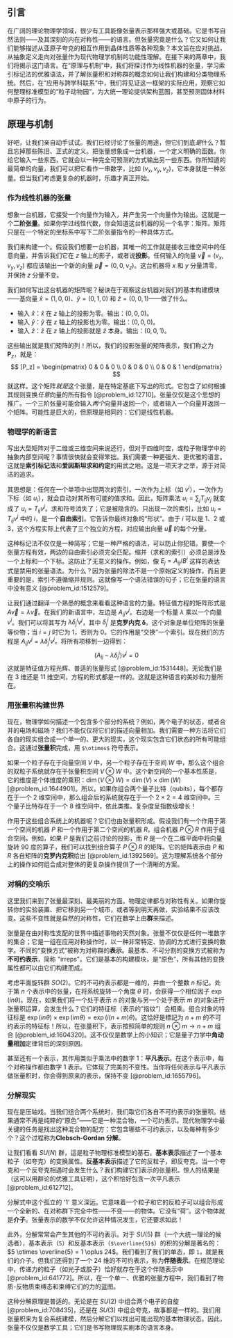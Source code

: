 ## 引言
在广阔的理论物理学领域，很少有工具能像张量表示那样强大或基础。它是书写自然法则——及其深刻的内在对称性——的语言。但张量究竟是什么？它又如何让我们能够描述从亚原子夸克的相互作用到晶体性质等各种现象？本文旨在应对挑战，从抽象定义走向对张量作为现代物理学机制的功能性理解。在接下来的两章中，我们将揭示这门语言。在“原理与机制”中，我们将探讨作为线性机器的张量，学习索引标记法的优雅语法，并了解张量积和对称群的概念如何让我们构建和分类物理系统。然后，在“应用与跨学科联系”中，我们将见证这一框架的实际应用，观察它如何整理标准模型的“粒子动物园”，为大统一理论提供架构蓝图，甚至预测固体材料中原子的行为。

## 原理与机制

好吧，让我们亲自动手试试。我们已经讨论了张量的用途，但它们到底*是*什么？暂且忘掉那些陈旧、正式的定义。把张量想象成一台机器，一个定义明确的函数。你给它输入一些东西，它就会以一种完全可预测的方式输出另一些东西。你所知道的最简单的向量，我们可以把它看作一串数字，比如 $(v_x, v_y, v_z)$，它本身就是一种张量。但当我们考虑更复杂的机器时，乐趣才真正开始。

### 作为线性机器的张量

想象一台机器，它接受一个向量作为输入，并产生另一个向量作为输出。这就是一个**二阶张量**。如果你学过线性代数，你会知道这台机器的另一个名字：矩阵。矩阵只是在一个特定的坐标系中写下二阶张量指令的一种具体方式。

我们来构建一个。假设我们想要一台机器，其唯一的工作就是接收三维空间中的任意向量，并告诉我们它在 $z$ 轴上的影子，或者说**投影**。任何输入的向量 $\vec{v} = (v_x, v_y, v_z)$ 都应该输出一个新的向量 $\vec{p} = (0, 0, v_z)$。这台机器将 $x$ 和 $y$ 分量清零，并保持 $z$ 分量不变。

我们如何写出这台机器的矩阵呢？秘诀在于观察这台机器对我们的基本构建模块——基向量 $\hat{x}=(1,0,0)$、$\hat{y}=(0,1,0)$ 和 $\hat{z}=(0,0,1)$——做了什么。
-   输入 $\hat{x}$：$\hat{x}$ 在 $z$ 轴上的投影为零。输出：$(0,0,0)$。
-   输入 $\hat{y}$：$\hat{y}$ 在 $z$ 轴上的投影也为零。输出：$(0,0,0)$。
-   输入 $\hat{z}$：$\hat{z}$ 在 $z$ 轴上的投影就是 $\hat{z}$ 本身。输出：$(0,0,1)$。

这些输出就是我们矩阵的列！所以，我们的投影张量的矩阵表示，我们称之为 $\mathbf{P}_z$，就是：
$$
[P_z] = \begin{pmatrix} 0 & 0 & 0 \\ 0 & 0 & 0 \\ 0 & 0 & 1 \end{pmatrix}
$$
就这样。这个矩阵*就是*这个张量，是在特定基底下写出的形式。它包含了如何根據其规则变换*任意*向量的所有指令 [@problem_id:12710]。张量仅仅是这个思想的推广。一个三阶张量可能会输入*两个*向量并返回一个，或者输入一个向量并返回一个矩阵。可能性是巨大的，但原理是相同的：它们是线性机器。

### 物理学的新语言

写出大型矩阵对于二维或三维空间来说还行，但对于四维时空，或粒子物理学中的抽象内部空间呢？事情很快就会变得笨拙。我们需要一种更强大、更优雅的语言。这就是**索引标记法**和**爱因斯坦求和约定**的用武之地。这是一项天才之举，源于对简洁的追求。

其思想是：任何在一个单项中出现两次的索引，一次作为上标（如 $v^i$），一次作为下标（如 $u_i$），就会自动对其所有可能的值求和。因此，矩阵乘法 $u_i = \sum_{j} T_{ij} v_j$ 就变成了 $u_i = T_{ij} v^j$。求和符号消失了；它是被隐含的。只出现一次的索引，比如 $u_i = T_{ij} v^j$ 中的 $i$，是一个**自由索引**。它告诉你最终对象的“形状”。由于 $i$ 可以是 1、2 或 3，这个方程实际上代表了三个独立的方程，对应输出向量 $\vec{u}$ 的每个分量。

这种标记法不仅仅是一种简写；它是一种严格的语法，可以防止你犯错。要使一个张量方程有效，两边的自由索引必须完全匹配。缩并（求和的索引）必须总是涉及一个上标和一个下标。这防止了无意义的操作。例如，像 $E_j = A_{ij} / B^i$ 这样的表达式是禁用的张量语法。为什么？因为张量的除法不是一个原始定义的操作，而且更重要的是，索引不遵循缩并规则。这就像写一个语法错误的句子；它在张量的语言中没有意义 [@problem_id:1512579]。

让我们通过翻译一个熟悉的概念来看看这种语言的力量。特征值方程的矩阵形式是 $A \vec{v} = \lambda \vec{v}$。在我们的新语言中，左边是 $A_{ij}v^j$。右边是一个标量 $\lambda$ 乘以一个向量 $v^i$。我们可以将其写为 $\lambda \delta^i_j v^j$，其中 $\delta^i_j$ 是**克罗内克 δ**。这个对象是单位矩阵的张量等价物；当 $i=j$ 时它为 1，否则为 0。它的作用是“交换”一个索引。现在我们的方程是 $A_{ij}v^j = \lambda \delta^i_j v^j$。将所有项移到一边得到：
$$
(A_{ij} - \lambda \delta^i_j) v^j = 0
$$
这就是特征值方程光辉、普适的张量形式 [@problem_id:1531448]。无论我们是在 3 维还是 11 维空间，方程的形式都是一样的。这就是这种语言的美妙和力量所在。

### 用张量积构建世界

现在，物理学如何描述一个包含多个部分的系统？例如，两个电子的状态，或者合并的电场和磁场？我们不能仅仅将它们的描述向量相加。我们需要一种方法将它们各自的现实组合成一个单一的、更大的现实，这个现实包含它们状态的所有可能组合。这通过**张量积**完成，用 `$\otimes$` 符号表示。

如果一个粒子存在于向量空间 $V$ 中，另一个粒子存在于空间 $W$ 中，那么这个组合的双粒子系统就存在于张量积空间 $V \otimes W$ 中。这个新空间的一个基本性质是，它的维度是个体维度的乘积：$\dim(V \otimes W) = \dim(V) \times \dim(W)$ [@problem_id:1644901]。所以，如果你组合两个量子比特（qubits），每个都存在于一个 2 维空间中，那么组合后的系统就存在于一个 $2 \times 2 = 4$ 维空间中。三个量子比特存在于一个 8 维空间中，依此类推。复杂度呈指数级增长！

作用于这些组合系统上的机器呢？它们也由张量积形成。假设我们有一个作用于第一个空间的机器 $P$ 和一个作用于第二个空间的机器 $R$。组合机器 $P \otimes R$ 作用于组合空间。例如，如果 $P$ 是我们之前讨论的投影，而 $R$ 是一个在二维平面中将向量旋转 90 度的算子，我们可以找到组合算子 $P \otimes R$ 的矩阵。它的矩阵表示由 $P$ 和 $R$ 各自矩阵的**克罗内克积**给出 [@problem_id:1392569]。这为理解系统各个部分上的操作如何组合成对整体的更复杂操作提供了一个清晰的方案。

### 对稱的交响乐

这里我们来到了张量最深刻、最美丽的方面。物理定律都与对称性有关。如果你旋转你的实验装置、把它移到另一个城市，或者等到明天再做，实验结果不应该改变。这些不变性就是自然的对称性，它们在数学上由**群**来描述。

张量是在由对称性支配的世界中描述事物的天然对象。张量不仅仅是任何一堆数字的集合；它是一组在应用对称操作时，以一种非常特定、协调的方式进行变换的数字。不同的“变换方式”被称为对称群的**表示**。最基本、不可分割的变换方式被称为**不可约表示**，简称 "irreps"。它们是基本的构建模块，是“原色”，所有其他的变换属性都可以由它们构建而成。

考虑平面旋转群 $SO(2)$。它的不可约表示都是一维的，并由一个整数 $n$ 标记。处于第 $n$ 个表示中的张量，在将系统旋转一个角度 $\theta$ 时，会获得一个相位因子 $\exp(i n \theta)$。现在，如果我们将一个处于表示 $n$ 的对象与另一个处于表示 $m$ 的对象进行张量积运算，会发生什么？它们的特征标（表示的“指纹”）会相乘。组合对象的特征标是 $\exp(i n \theta) \times \exp(i m \theta) = \exp(i (n+m) \theta)$。这恰好是標記为 $n+m$ 的不可约表示的特征标！所以，在张量积下，表示按照简单的规则 $n \otimes m \rightarrow n+m$ 组合 [@problem_id:1604320]。这不仅仅是数学上的小知识；它是量子力学中**角动量相加**定律背后的深刻原因。

甚至还有一个表示，其作用类似于乘法中的数字 1：**平凡表示**。在这个表示中，每个对称操作都由數字 1 表示。它体现了完美的不变性。当你将任何表示与平凡表示做张量积时，你会得到原来的表示，保持不变 [@problem_id:1655796]。

### 分解现实

现在是压轴戏。当我们组合两个系统时，我们取它们各自不可约表示的张量积。结果通常不再是纯粹的“原色”——它是一种混合物，一个可约表示。现代物理学中最关键的任务是找出这种混合物的配方：它包含哪些不可约表示，以及每种有多少个？这个过程称为**Clebsch-Gordan 分解**。

让我们看看 $SU(N)$ 群，這是粒子物理标准模型的基石。**基本表示**描述了一个基本粒子（如夸克）的变换属性。**反基本表示**描述了它的反粒子，即反夸克。当一个夸克和一个反夸克相遇时会发生什么？我们构建它们表示的张量积。惊人的结果是（这可以用群论的优雅工具证明），这个积恰好包含一次平凡表示 [@problem_id:612712]。

分解式中这个孤立的 '1' 意义深远。它意味着一个粒子和它的反粒子可以组合形成一个全新的、在对称群下完全中性——不变——的物体。它没有“荷”。这个物体就是**介子**。张量表示的数学不仅允许这种情况发生，它还要求如此！

此外，分解常常会产生其他的不可约表示。对于 $SU(5)$ 群（一个大统一理论的候选者），基本表示（`5`）和反基本表示（`$\overline{5}$`）的积的分解是著名的：$5 \otimes \overline{5} = 1 \oplus 24$。我们看到了我们的单态，即 `1`，就是我们的介子。但我们还得到了一个 24 维的不可约表示，称为**伴随表示**。在规范理论中，传递力的粒子（如光子或胶子）恰好就存在于这个伴随表示中 [@problem_id:641772]。所以，在一个单一、优雅的张量方程中，我们看到了物质-反物质束缚态和束缚它们的力的蓝图。

这种分解原理是普适的。无论是在 $SU(2)$ 中组合两个电子的自旋 [@problem_id:708435]，还是在 $SU(3)$ 中组合夸克，故事都是一样的。我们用张量积来为复合系统建模，然后分解它们以找出可能出现的基本物理状态。因此，张量不仅仅是数学工具；它们是书写物理现实剧本的语言本身。

